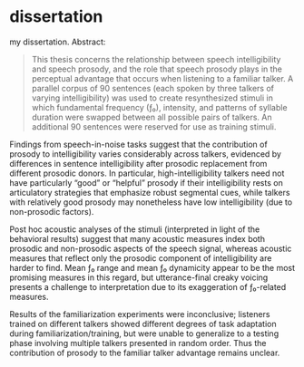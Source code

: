 dissertation
====

my dissertation. Abstract:

> This thesis concerns the relationship between speech intelligibility and
  speech prosody, and the role that speech prosody plays in the perceptual
  advantage that occurs when listening to a familiar talker.  A parallel corpus
  of 90 sentences (each spoken by three talkers of varying intelligibility) was
  used to create resynthesized stimuli in which fundamental frequency (ƒ₀),
  intensity, and patterns of syllable duration were swapped between all
  possible pairs of talkers.  An additional 90 sentences were reserved for use
  as training stimuli.

  Findings from speech-in-noise tasks suggest that the contribution of prosody
  to intelligibility varies considerably across talkers, evidenced by
  differences in sentence intelligibility after prosodic replacement from
  different prosodic donors. In particular, high-intelligibility talkers need
  not have particularly “good” or “helpful” prosody if their intelligibility
  rests on articulatory strategies that emphasize robust segmental cues, while
  talkers with relatively good prosody may nonetheless have low intelligibility
  (due to non-prosodic factors).

  Post hoc acoustic analyses of the stimuli (interpreted in light of the
  behavioral results) suggest that many acoustic measures index both prosodic
  and non-prosodic aspects of the speech signal, whereas acoustic measures that
  reflect only the prosodic component of intelligibility are harder to find.
  Mean ƒ₀ range and mean ƒ₀ dynamicity appear to be the most promising measures
  in this regard, but utterance-final creaky voicing presents a challenge to
  interpretation due to its exaggeration of ƒ₀-related measures.

  Results of the familiarization experiments were inconclusive; listeners
  trained on different talkers showed different degrees of task adaptation
  during familiarization/training, but were unable to generalize to a testing
  phase involving multiple talkers presented in random order.  Thus the
  contribution of prosody to the familiar talker advantage remains unclear.
